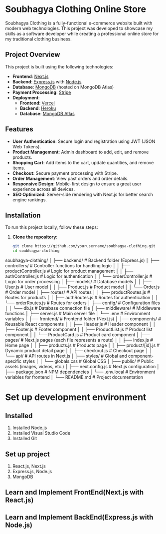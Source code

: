 # Soubhagya Clothing Online Store

Soubhagya Clothing is a fully-functional e-commerce website built with modern web technologies. This project was developed to showcase my skills as a software developer while creating a professional online store for my traditional clothing business.

## Project Overview

This project is built using the following technologies:

- **Frontend**: [Next.js](https://nextjs.org/)
- **Backend**: [Express.js](https://expressjs.com/) with [Node.js](https://nodejs.org/)
- **Database**: [MongoDB](https://www.mongodb.com/) (hosted on MongoDB Atlas)
- **Payment Processing**: [Stripe](https://stripe.com/)
- **Deployment**:
  - **Frontend**: [Vercel](https://vercel.com/)
  - **Backend**: [Heroku](https://www.heroku.com/)
  - **Database**: [MongoDB Atlas](https://www.mongodb.com/cloud/atlas)

## Features

- **User Authentication**: Secure login and registration using JWT (JSON Web Tokens).
- **Product Management**: Admin dashboard to add, edit, and remove products.
- **Shopping Cart**: Add items to the cart, update quantities, and remove items.
- **Checkout**: Secure payment processing with Stripe.
- **Order Management**: View past orders and order details.
- **Responsive Design**: Mobile-first design to ensure a great user experience across all devices.
- **SEO Optimized**: Server-side rendering with Next.js for better search engine rankings.

## Installation

To run this project locally, follow these steps:

1. **Clone the repository**:
   ```bash
   git clone https://github.com/yourusername/soubhagya-clothing.git
   cd soubhagya-clothing

soubhagya-clothing/
│
├── backend/                      # Backend folder (Express.js)
│   ├── controllers/              # Controller functions for handling logic
│   │   ├── productController.js  # Logic for product management
│   │   ├── authController.js     # Logic for authentication
│   │   └── orderController.js    # Logic for order processing
│   ├── models/                   # Database models
│   │   ├── User.js               # User model
│   │   ├── Product.js            # Product model
│   │   └── Order.js              # Order model
│   ├── routes/                   # API routes
│   │   ├── productRoutes.js      # Routes for products
│   │   ├── authRoutes.js         # Routes for authentication
│   │   └── orderRoutes.js        # Routes for orders
│   ├── config/                   # Configuration files
│   │   └── db.js                 # Database connection file
│   ├── middleware/               # Middleware functions
│   ├── server.js                 # Main server file
│   └── .env                      # Environment variables
│
├── frontend/                     # Frontend folder (Next.js)
│   ├── components/               # Reusable React components
│   │   ├── Header.js             # Header component
│   │   ├── Footer.js             # Footer component
│   │   ├── ProductList.js        # Product list component
│   │   └── ProductCard.js        # Product card component
│   ├── pages/                    # Next.js pages (each file represents a route)
│   │   ├── index.js              # Home page
│   │   ├── products.js           # Products page
│   │   ├── product/[id].js       # Dynamic product detail page
│   │   ├── checkout.js           # Checkout page
│   │   └── api/                  # API routes in Next.js
│   ├── styles/                   # Global and component-specific styles
│   │   └── globals.css           # Global CSS
│   ├── public/                   # Public assets (images, videos, etc.)
│   ├── next.config.js            # Next.js configuration
│   ├── package.json              # NPM dependencies
│   └── .env.local                # Environment variables for frontend
│
└── README.md                     # Project documentation

# Set up development environment

## Installed 
1. Installed Node.js
2. Installed Visual Studio Code
3. Installed Git

## Set up project
1. React.js, Next.js
2. Express.js, Node.js
3. MongoDB

## Learn and Implement FrontEnd(Next.js with React.js)

## Learn and Implement BackEnd(Express.js with Node.js)